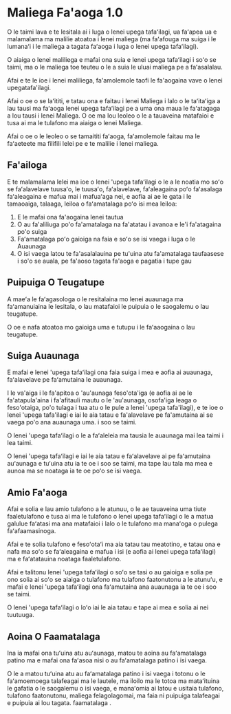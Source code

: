 # Maliega Fa'aoga 1.0

O le taimi lava e te lesitala ai i luga o lenei upega tafaʻilagi, ua faʻapea ua e malamalama ma malilie atoatoa i lenei maliega (ma faʻafouga ma suiga i le lumanaʻi i le maliega a tagata faʻaoga i luga o lenei upega tafaʻilagi).

O aiaiga o lenei maliliega e mafai ona suia e lenei upega tafaʻilagi i soʻo se taimi, ma o le maliega toe teuteu o le a suia le uluai maliega pe a faʻasalalau.

Afai e te le ioe i lenei maliliega, fa'amolemole taofi le fa'aogaina vave o lenei upegatafa'ilagi.

Afai o oe o se laʻititi, e tatau ona e faitau i lenei Maliega i lalo o le taʻitaʻiga a lau tausi ma faʻaoga lenei upega tafaʻilagi pe a uma ona maua le faʻatagaga a lou tausi i lenei Maliega. O oe ma lou leoleo o le a tauaveina matafaioi e tusa ai ma le tulafono ma aiaiga o lenei Maliega.

Afai o oe o le leoleo o se tamaititi faʻaoga, faʻamolemole faitau ma le faʻaeteete ma filifili lelei pe e te malilie i lenei maliega.

## Fa'ailoga

E te malamalama lelei ma ioe o lenei 'upega tafaʻilagi o le a le noatia mo soʻo se faʻalavelave tuusaʻo, le tuusaʻo, faʻalavelave, faʻaleagaina poʻo faʻasalaga faʻaleagaina e mafua mai i mafuaʻaga nei, e aofia ai ae le gata i le tamaoaiga, talaaga, leiloa o faʻamatalaga poʻo isi mea leiloa:

1. E le mafai ona fa'aogaina lenei tautua
1. O au fa'aliliuga po'o fa'amatalaga na fa'atatau i avanoa e le'i fa'atagaina po'o suiga
1. Faʻamatalaga poʻo gaioiga na faia e soʻo se isi vaega i luga o le Auaunaga
1. O isi vaega latou te fa'asalalauina pe tu'uina atu fa'amatalaga taufaasese i so'o se auala, pe fa'aoso tagata fa'aoga e pagatia i tupe gau

## Puipuiga O Teugatupe

A maeʻa le faʻagasologa o le resitalaina mo lenei auaunaga ma faʻamanuiaina le lesitala, o lau matafaioi le puipuia o le saogalemu o lau teugatupe.

O oe e nafa atoatoa mo gaioiga uma e tutupu i le faʻaaogaina o lau teugatupe.

## Suiga Auaunaga

E mafai e lenei 'upega tafaʻilagi ona faia suiga i mea e aofia ai auaunaga, faʻalavelave pe faʻamutaina le auaunaga.

I le va'aiga i le fa'apitoa o 'au'aunaga feso'ota'iga (e aofia ai ae le fa'atapula'aina i fa'afitauli mautu o le 'au'aunaga, osofa'iga leaga o feso'otaiga, po'o tulaga i tua atu o le pule a lenei 'upega tafa'ilagi), e te ioe o lenei 'upega tafa'ilagi e iai le aia tatau e fa'alavelave pe fa'amutaina ai se vaega po'o ana auaunaga uma. i soo se taimi.

O lenei 'upega tafaʻilagi o le a faʻaleleia ma tausia le auaunaga mai lea taimi i lea taimi.

O lenei 'upega tafaʻilagi e iai le aia tatau e faʻalavelave ai pe faʻamutaina auʻaunaga e tuʻuina atu ia te oe i soo se taimi, ma tape lau tala ma mea e aunoa ma se noataga ia te oe poʻo se isi vaega.

## Amio Fa'aoga

Afai e solia e lau amio tulafono a le atunuu, o le ae tauaveina uma tiute faaletulafono e tusa ai ma le tulafono o lenei upega tafaʻilagi o le a matua galulue faʻatasi ma ana matafaioi i lalo o le tulafono ma manaʻoga o pulega faʻafaamasinoga.

Afai e te solia tulafono e fesoʻotaʻi ma aia tatau tau meatotino, e tatau ona e nafa ma soʻo se faʻaleagaina e mafua i isi (e aofia ai lenei upega tafaʻilagi) ma e faʻatatauina noataga faaletulafono.

Afai e talitonu lenei 'upega tafaʻilagi o soʻo se tasi o au gaioiga e solia pe ono solia ai soʻo se aiaiga o tulafono ma tulafono faatonutonu a le atunuʻu, e mafai e lenei 'upega tafaʻilagi ona faʻamutaina ana auaunaga ia te oe i soo se taimi.

O lenei 'upega tafaʻilagi o loʻo iai le aia tatau e tape ai mea e solia ai nei tuutuuga.

## Aoina O Faamatalaga

Ina ia mafai ona tuʻuina atu auʻaunaga, matou te aoina au faʻamatalaga patino ma e mafai ona faʻasoa nisi o au faʻamatalaga patino i isi vaega.

O le a matou tuʻuina atu au faʻamatalaga patino i isi vaega i totonu o le faʻamoemoega talafeagai ma le lautele, ma iloilo ma le totoa ma mataʻituina le gafatia o le saogalemu o isi vaega, e manaʻomia ai latou e usitaia tulafono, tulafono faatonutonu, maliega felagolagomai, ma faia ni puipuiga talafeagai e puipuia ai lou tagata. faamatalaga .